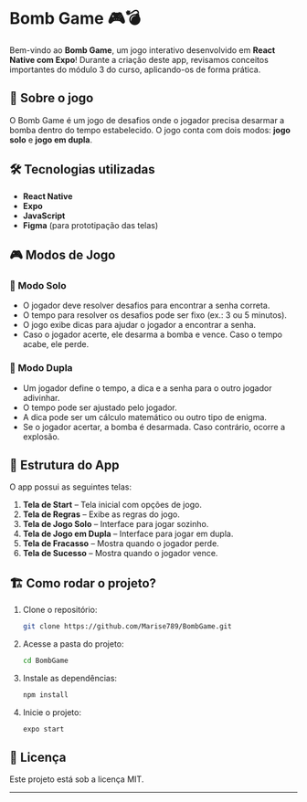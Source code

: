 # Bomb Game 🎮💣

Bem-vindo ao **Bomb Game**, um jogo interativo desenvolvido em **React Native com Expo**! Durante a criação deste app, revisamos conceitos importantes do módulo 3 do curso, aplicando-os de forma prática.

## 🚀 Sobre o jogo
O Bomb Game é um jogo de desafios onde o jogador precisa desarmar a bomba dentro do tempo estabelecido. O jogo conta com dois modos: **jogo solo** e **jogo em dupla**.

## 🛠 Tecnologias utilizadas
- **React Native**
- **Expo**
- **JavaScript**
- **Figma** (para prototipação das telas)

## 🎮 Modos de Jogo

### 🔹 Modo Solo
- O jogador deve resolver desafios para encontrar a senha correta.
- O tempo para resolver os desafios pode ser fixo (ex.: 3 ou 5 minutos).
- O jogo exibe dicas para ajudar o jogador a encontrar a senha.
- Caso o jogador acerte, ele desarma a bomba e vence. Caso o tempo acabe, ele perde.

### 🔹 Modo Dupla
- Um jogador define o tempo, a dica e a senha para o outro jogador adivinhar.
- O tempo pode ser ajustado pelo jogador.
- A dica pode ser um cálculo matemático ou outro tipo de enigma.
- Se o jogador acertar, a bomba é desarmada. Caso contrário, ocorre a explosão.

## 📱 Estrutura do App
O app possui as seguintes telas:

1. **Tela de Start** – Tela inicial com opções de jogo.
2. **Tela de Regras** – Exibe as regras do jogo.
3. **Tela de Jogo Solo** – Interface para jogar sozinho.
4. **Tela de Jogo em Dupla** – Interface para jogar em dupla.
5. **Tela de Fracasso** – Mostra quando o jogador perde.
6. **Tela de Sucesso** – Mostra quando o jogador vence.

## 🏗 Como rodar o projeto?
1. Clone o repositório:
   ```sh
   git clone https://github.com/Marise789/BombGame.git
   ```
2. Acesse a pasta do projeto:
   ```sh
   cd BombGame
   ```
3. Instale as dependências:
   ```sh
   npm install
   ```
4. Inicie o projeto:
   ```sh
   expo start
   ```

## 📄 Licença
Este projeto está sob a licença MIT.

---

